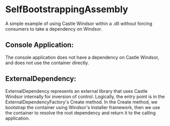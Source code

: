 # SelfBootstrappingAssembly
A simple example of using Castle Windsor within a .dll without forcing consumers to take a dependency on Windsor.

## Console Application:
The console application does not have a dependency on Castle Windsor, and does not use the container directly.

## ExternalDependency:
ExternalDependency represents an external library that uses Castle Windsor internally for inversion of control.  Logically, the entry point is in the ExternalDependencyFactory's Create method.
In the Create method, we bootstrap the container using Windsor's Installer framework, then we use the container to resolve the root dependency and return it to the calling application.
